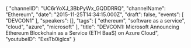 {
    "channelID": "UC6rYoXJ_3BbPyWx_GQDDRRQ",
    "channelName": "Ethereum",
    "date": "2015-11-25T14:34:15.000Z",
    "draft": false,
    "events": [
        "DEVCON1"
    ],
    "speakers": [],
    "tags": [
        "ethereum",
        "software as a service",
        "cloud",
        "azure",
        "microsoft"
    ],
    "title": "DEVCON1: Microsoft Announcing Ethereum Blockchain as a Service (ETH BaaS) on Azure Cloud",
    "youtubeID": "ExsTb0iglcs"
}
